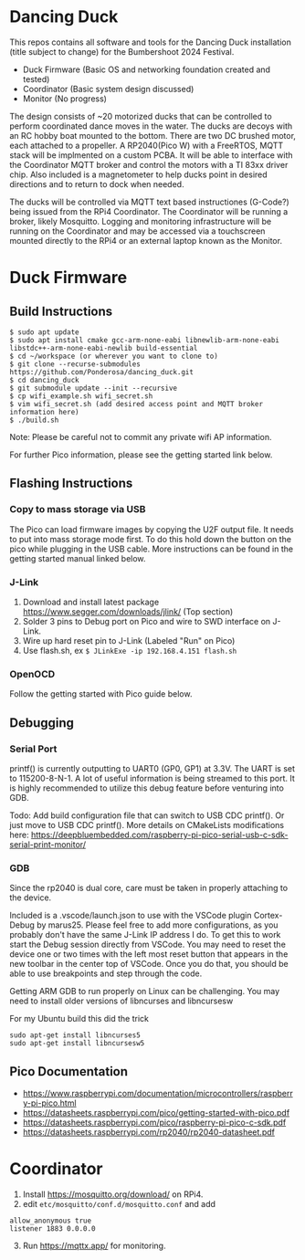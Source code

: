 # Dancing Duck

This repos contains all software and tools for the Dancing Duck installation (title subject to change) for the Bumbershoot 2024 Festival. 

- Duck Firmware (Basic OS and networking foundation created and tested)
- Coordinator (Basic system design discussed)
- Monitor (No progress)

The design consists of ~20 motorized ducks that can be controlled to perform coordinated dance moves in the water. The ducks are decoys with an RC hobby boat mounted to the bottom. There are two DC brushed motor, each attached to a propeller. A RP2040(Pico W) with a FreeRTOS, MQTT stack will be implmented on a custom PCBA. It will be able to interface with the Coordinator MQTT broker and control the motors with a TI 83xx driver chip. Also included is a magnetometer to help ducks point in desired directions and to return to dock when needed.  

The ducks will be controlled via MQTT text based instructiones (G-Code?) being issued from the RPi4 Coordinator. The Coordinator will be running a broker, likely Mosquitto. Logging and monitoring infrastructure will be running on the Coordinator and may be accessed via a touchscreen mounted directly to the RPi4 or an external laptop known as the Monitor. 

# Duck Firmware
## Build Instructions
```
$ sudo apt update
$ sudo apt install cmake gcc-arm-none-eabi libnewlib-arm-none-eabi libstdc++-arm-none-eabi-newlib build-essential
$ cd ~/workspace (or wherever you want to clone to)
$ git clone --recurse-submodules https://github.com/Ponderosa/dancing_duck.git
$ cd dancing_duck
$ git submodule update --init --recursive
$ cp wifi_example.sh wifi_secret.sh
$ vim wifi_secret.sh (add desired access point and MQTT broker information here)
$ ./build.sh
```
Note: Please be careful not to commit any private wifi AP information.

For further Pico information, please see the getting started link below.

## Flashing Instructions
### Copy to mass storage via USB
The Pico can load firmware images by copying the U2F output file. It needs to put into mass storage mode first. To do this hold down the button on the pico while plugging in the USB cable. More instructions can be found in the getting started manual linked below.

### J-Link
1. Download and install latest package https://www.segger.com/downloads/jlink/ (Top section)
2. Solder 3 pins to Debug port on Pico and wire to SWD interface on J-Link.
3. Wire up hard reset pin to J-Link (Labeled "Run" on Pico)
4. Use flash.sh, ex `$ JLinkExe -ip 192.168.4.151 flash.sh`

### OpenOCD
Follow the getting started with Pico guide below.

## Debugging

### Serial Port
printf() is currently outputting to UART0 (GP0, GP1) at 3.3V. The UART is set to 115200-8-N-1. A lot of useful information is being streamed to this port. It is highly recommended to utilize this debug feature before venturing into GDB. 

Todo: Add build configuration file that can switch to USB CDC printf(). Or just move to USB CDC printf(). More details on CMakeLists modifications here: https://deepbluembedded.com/raspberry-pi-pico-serial-usb-c-sdk-serial-print-monitor/

### GDB
Since the rp2040 is dual core, care must be taken in properly attaching to the device. 

Included is a .vscode/launch.json to use with the VSCode plugin Cortex-Debug by marus25. Please feel free to add more configurations, as you probably don't have the same J-Link IP address I do. To get this to work start the Debug session directly from VSCode. You may need to reset the device one or two times with the left most reset button that appears in the new toolbar in the center top of VSCode. Once you do that, you should be able to use breakpoints and step through the code. 

Getting ARM GDB to run properly on Linux can be challenging. You may need to install older versions of libncurses and libncursesw

For my Ubuntu build this did the trick
```
sudo apt-get install libncurses5
sudo apt-get install libncursesw5
```

## Pico Documentation
- https://www.raspberrypi.com/documentation/microcontrollers/raspberry-pi-pico.html
- https://datasheets.raspberrypi.com/pico/getting-started-with-pico.pdf
- https://datasheets.raspberrypi.com/pico/raspberry-pi-pico-c-sdk.pdf
- https://datasheets.raspberrypi.com/rp2040/rp2040-datasheet.pdf

# Coordinator
1. Install https://mosquitto.org/download/ on RPi4.
2. edit `etc/mosquitto/conf.d/mosquitto.conf` and add 
```
allow_anonymous true
listener 1883 0.0.0.0
```
3. Run https://mqttx.app/ for monitoring.
